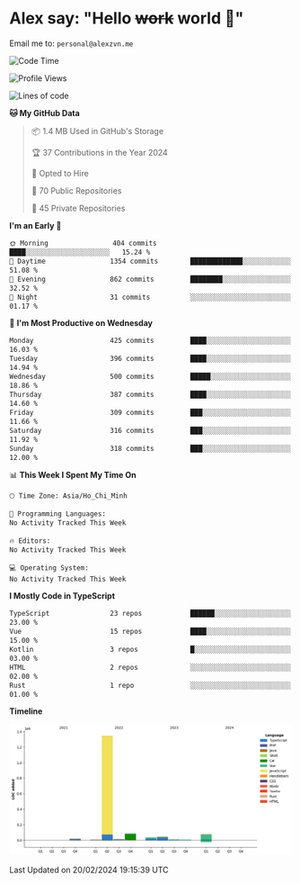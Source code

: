 # Alex say: "Hello ~~work~~ world 🐾"
Email me to: `personal@alexzvn.me`

<!--START_SECTION:waka-->
![Code Time](http://img.shields.io/badge/Code%20Time-1%2C066%20hrs%2055%20mins-blue)

![Profile Views](http://img.shields.io/badge/Profile%20Views-0-blue)

![Lines of code](https://img.shields.io/badge/From%20Hello%20World%20I%27ve%20Written-1.6%20million%20lines%20of%20code-blue)

**🐱 My GitHub Data** 

> 📦 1.4 MB Used in GitHub's Storage 
 > 
> 🏆 37 Contributions in the Year 2024
 > 
> 💼 Opted to Hire
 > 
> 📜 70 Public Repositories 
 > 
> 🔑 45 Private Repositories 
 > 
**I'm an Early 🐤** 

```text
🌞 Morning                404 commits         ████░░░░░░░░░░░░░░░░░░░░░   15.24 % 
🌆 Daytime                1354 commits        █████████████░░░░░░░░░░░░   51.08 % 
🌃 Evening                862 commits         ████████░░░░░░░░░░░░░░░░░   32.52 % 
🌙 Night                  31 commits          ░░░░░░░░░░░░░░░░░░░░░░░░░   01.17 % 
```
📅 **I'm Most Productive on Wednesday** 

```text
Monday                   425 commits         ████░░░░░░░░░░░░░░░░░░░░░   16.03 % 
Tuesday                  396 commits         ████░░░░░░░░░░░░░░░░░░░░░   14.94 % 
Wednesday                500 commits         █████░░░░░░░░░░░░░░░░░░░░   18.86 % 
Thursday                 387 commits         ████░░░░░░░░░░░░░░░░░░░░░   14.60 % 
Friday                   309 commits         ███░░░░░░░░░░░░░░░░░░░░░░   11.66 % 
Saturday                 316 commits         ███░░░░░░░░░░░░░░░░░░░░░░   11.92 % 
Sunday                   318 commits         ███░░░░░░░░░░░░░░░░░░░░░░   12.00 % 
```


📊 **This Week I Spent My Time On** 

```text
🕑︎ Time Zone: Asia/Ho_Chi_Minh

💬 Programming Languages: 
No Activity Tracked This Week

🔥 Editors: 
No Activity Tracked This Week

💻 Operating System: 
No Activity Tracked This Week
```

**I Mostly Code in TypeScript** 

```text
TypeScript               23 repos            ██████░░░░░░░░░░░░░░░░░░░   23.00 % 
Vue                      15 repos            ████░░░░░░░░░░░░░░░░░░░░░   15.00 % 
Kotlin                   3 repos             █░░░░░░░░░░░░░░░░░░░░░░░░   03.00 % 
HTML                     2 repos             ░░░░░░░░░░░░░░░░░░░░░░░░░   02.00 % 
Rust                     1 repo              ░░░░░░░░░░░░░░░░░░░░░░░░░   01.00 % 
```



**Timeline**

![Lines of Code chart](https://raw.githubusercontent.com/alexzvn/alexzvn/main/assets/bar_graph.png)


 Last Updated on 20/02/2024 19:15:39 UTC
<!--END_SECTION:waka-->
